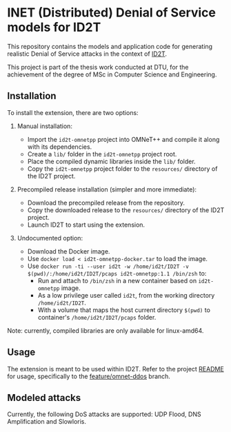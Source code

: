 # INET (Distributed) Denial of Service models for ID2T
This repository contains the models and application code for generating realistic Denial of Service attacks in the context of [ID2T](https://github.com/tklab-tud/ID2T).

This project is part of the thesis work conducted at DTU, for the achievement of the degree of MSc in Computer Science and Engineering.

## Installation

To install the extension, there are two options:

1. Manual installation:    
    - Import the `id2t-omnetpp` project into OMNeT++ and compile it along with its dependencies.
    - Create a `lib/` folder in the `id2t-omnetpp` project root.
    - Place the compiled dynamic libraries inside the `lib/` folder.
    - Copy the `id2t-omnetpp` project folder to the `resources/` directory of the ID2T project.

2. Precompiled release installation (simpler and more immediate):
    - Download the precompiled release from the repository.
    - Copy the downloaded release to the `resources/` directory of the ID2T project.
    - Launch ID2T to start using the extension.

3. Undocumented option:
    - Download the Docker image.
    - Use `docker load < id2t-omnetpp-docker.tar` to load the image.
    - Use `docker run -ti --user id2t -w /home/id2t/ID2T -v $(pwd)/:/home/id2t/ID2T/pcaps id2t-omnetpp:1.1 /bin/zsh` to:
	    - Run and attach to `/bin/zsh` in a new container based on `id2t-omnetpp` image.
	    - As a low privilege user called `id2t`, from the working directory `/home/id2t/ID2T`.
	    - With a volume that maps the host current directory `$(pwd)` to container's `/home/id2t/ID2T/pcaps` folder.

Note: currently, compiled libraries are only available for linux-amd64.

## Usage
The extension is meant to be used within ID2T. Refer to the project [README](https://github.com/tklab-tud/ID2T/blob/feature/omnet-ddos/README.md) for usage, specifically to the [feature/omnet-ddos](https://github.com/tklab-tud/ID2T/tree/feature/omnet-ddos) branch.

## Modeled attacks
Currently, the following DoS attacks are supported: UDP Flood, DNS Amplification and Slowloris.
